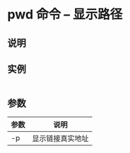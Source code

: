 # pwd 命令 – 显示路径

## 说明

## 实例

```bash

```

## 参数

| 参数 | 说明             |
|------|------------------|
| -p   | 显示链接真实地址 |